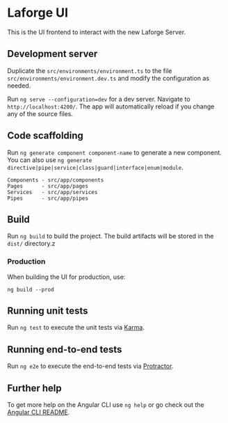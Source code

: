# Laforge UI

This is the UI frontend to interact with the new Laforge Server.

## Development server

Duplicate the `src/environments/environment.ts` to the file `src/environments/environment.dev.ts` and modify the configuration as needed.

Run `ng serve --configuration=dev` for a dev server. Navigate to `http://localhost:4200/`. The app will automatically reload if you change any of the source files.

## Code scaffolding

Run `ng generate component component-name` to generate a new component. You can also use `ng generate directive|pipe|service|class|guard|interface|enum|module`.

```
Components - src/app/components
Pages      - src/app/pages
Services   - src/app/services
Pipes      - src/app/pipes
```

## Build

Run `ng build` to build the project. The build artifacts will be stored in the `dist/` directory.z

### Production

When building the UI for production, use:

```
ng build --prod
```

## Running unit tests

Run `ng test` to execute the unit tests via [Karma](https://karma-runner.github.io).

## Running end-to-end tests

Run `ng e2e` to execute the end-to-end tests via [Protractor](http://www.protractortest.org/).

## Further help

To get more help on the Angular CLI use `ng help` or go check out the [Angular CLI README](https://github.com/angular/angular-cli/blob/master/README.md).

